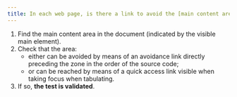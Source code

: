 ```yaml
---
title: In each web page, is there a link to avoid the [main content area](#main-content-area) or to access it (except in particular cases)?
---
```


1. Find the main content area in the document (indicated by the visible main element).
2. Check that the area:
   - either can be avoided by means of an avoidance link directly preceding the zone in the order of the source code;
   - or can be reached by means of a quick access link visible when taking focus when tabulating.
3. If so, **the test is validated**.
